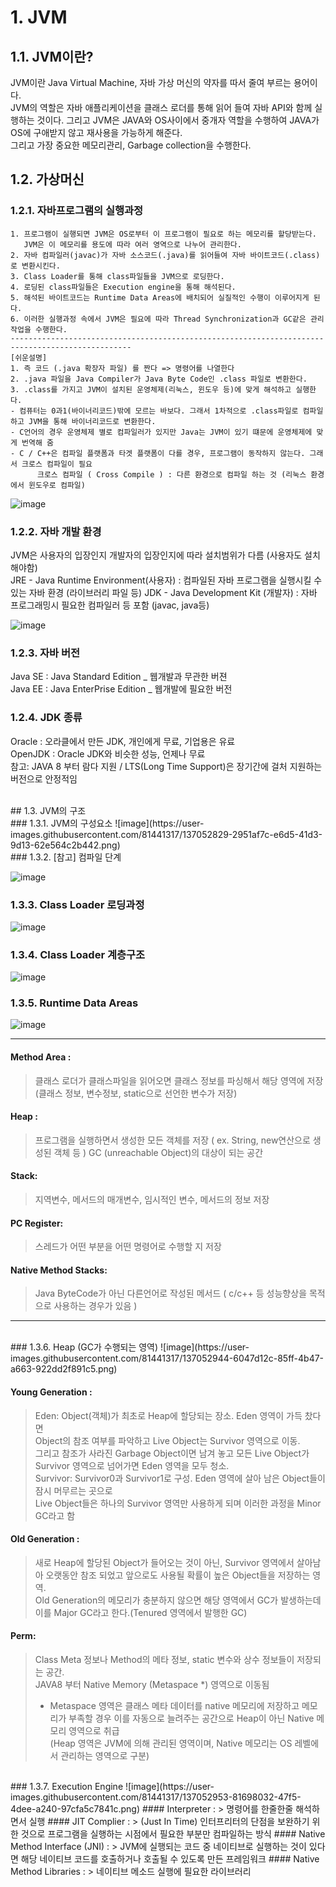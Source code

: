 
# 1. JVM
## 1.1. JVM이란?
JVM이란 Java Virtual Machine, 자바 가상 머신의 약자를 따서 줄여 부르는 용어이다.   
JVM의 역할은 자바 애플리케이션을 클래스 로더를 통해 읽어 들여 자바 API와 함께 실행하는 것이다.  그리고 JVM은 JAVA와 OS사이에서 중개자 역할을 수행하여 JAVA가 OS에 구애받지 않고 재사용을 가능하게 해준다.   
그리고 가장 중요한 메모리관리, Garbage collection을 수행한다. 
## 1.2. 가상머신
### 1.2.1. 자바프로그램의 실행과정
	1. 프로그램이 실행되면 JVM은 OS로부터 이 프로그램이 필요로 하는 메모리를 할당받는다.
	   JVM은 이 메모리를 용도에 따라 여러 영역으로 나누어 관리한다.
	2. 자바 컴파일러(javac)가 자바 소스코드(.java)를 읽어들여 자바 바이트코드(.class)로 변환시킨다.
	3. Class Loader를 통해 class파일들을 JVM으로 로딩한다.
	4. 로딩된 class파일들은 Execution engine을 통해 해석된다.
	5. 해석된 바이트코드는 Runtime Data Areas에 배치되어 실질적인 수행이 이루어지게 된다.
	6. 이러한 실행과정 속에서 JVM은 필요에 따라 Thread Synchronization과 GC같은 관리작업을 수행한다.
	-------------------------------------------------------------------------------------------------
	[쉬운설명]
	1. 즉 코드 (.java 확장자 파일) 를 짠다 => 명령어를 나열한다
	2. .java 파일을 Java Compiler가 Java Byte Code인 .class 파일로 변환한다.
	3. .class를 가지고 JVM이 설치된 운영체제(리눅스, 윈도우 등)에 맞게 해석하고 실행한다.
	- 컴퓨터는 0과1(바이너리코드)밖에 모르는 바보다. 그래서 1차적으로 .class파일로 컴파일 하고 JVM을 통해 바이너리코드로 변환한다.
	- C언어의 경우 운영체제 별로 컴파일러가 있지만 Java는 JVM이 있기 떄문에 운영체제에 맞게 번역해 줌
	- C / C++은 컴파일 플랫폼과 타겟 플랫폼이 다를 경우, 프로그램이 동작하지 않는다. 그래서 크로스 컴파일이 필요
          크로스 컴파일 ( Cross Compile ) : 다른 환경으로 컴파일 하는 것 (리눅스 환경에서 윈도우로 컴파일)
  
![image](https://user-images.githubusercontent.com/81441317/136736758-16dc037d-91d7-49f1-a0d5-0749f67e1af3.png)
<br>
### 1.2.2. 자바 개발 환경
JVM은 사용자의 입장인지 개발자의 입장인지에 따라 설치범위가 다름 (사용자도 설치해야함)   
JRE - Java Runtime Environment(사용자) : 컴파일된 자바 프로그램을 실행시킬 수 있는 자바 환경 (라이브러리 파일 등)
JDK - Java Development Kit (개발자) : 자바 프로그래밍시 필요한 컴파일러 등 포함 (javac, java등)   

![image](https://user-images.githubusercontent.com/81441317/136776310-8e37e48b-a5d3-47f1-ae23-320cca814e50.png)
<br>
### 1.2.3. 자바 버전
Java SE : Java Standard Edition _ 웹개발과 무관한 버젼    
Java EE : Java EnterPrise Edition _ 웹개발에 필요한 버전
<br>
### 1.2.4. JDK 종류  
Oracle : 오라클에서 만든 JDK, 개인에게 무료, 기업용은 유료   
OpenJDK : Oracle JDK와 비슷한 성능, 언제나 무료   
참고: JAVA 8 부터 람다 지원 / LTS(Long Time Support)은 장기간에 걸처 지원하는 버전으로 안정적임 

<br>
## 1.3. JVM의 구조
<br>
### 1.3.1. JVM의 구성요소
![image](https://user-images.githubusercontent.com/81441317/137052829-2951af7c-e6d5-41d3-9d13-62e564c2b442.png)
<br>
### 1.3.2. [참고] 컴파일 단계

![image](https://user-images.githubusercontent.com/81441317/137052851-bd39f94e-36d3-4c97-90c1-c6ff8dc3b917.png)
<br>
### 1.3.3. Class Loader 로딩과정
![image](https://user-images.githubusercontent.com/81441317/137052870-0f75fb0b-9449-4c89-bff3-0e0ca45f512c.png)
<br>
### 1.3.4. Class Loader 계층구조
![image](https://user-images.githubusercontent.com/81441317/137052908-bb175d20-5da5-4533-84b6-66c494665015.png)
<br>
### 1.3.5. Runtime Data Areas
![image](https://user-images.githubusercontent.com/81441317/137052927-0d3df9ea-7f5a-4772-b5b4-073d5117a38f.png)
*****
#### Method Area : 
> 클래스 로더가 클래스파일을 읽어오면 클래스 정보를 파싱해서 해당 영역에 저장 (클래스 정보, 변수정보,  static으로 선언한 변수가 저장)   
#### Heap : 
> 프로그램을 실행하면서 생성한 모든 객체를 저장 ( ex. String, new연산으로 생성된 객체 등 )  GC (unreachable Object)의 대상이 되는 공간   
#### Stack: 
> 지역변수, 메서드의 매개변수, 임시적인 변수, 메서드의 정보 저장   
#### PC Register: 
> 스레드가 어떤 부분을 어떤 명령어로 수행할 지 저장   
#### Native Method Stacks: 
> Java ByteCode가 아닌 다른언어로 작성된 메서드 ( c/c++ 등 성능향상을 목적으로 사용하는 경우가 있음 )
*****

<br>
### 1.3.6. Heap (GC가 수행되는 영역)
![image](https://user-images.githubusercontent.com/81441317/137052944-6047d12c-85ff-4b47-a663-922dd2f891c5.png)

#### Young Generation : 
> Eden: Object(객체)가 최초로 Heap에 할당되는 장소. Eden 영역이 가득 찼다면   
> Object의 참조 여부를 파악하고 Live Object는 Survivor 영역으로 이동.      
> 그리고 참조가 사라진 Garbage Object이면 남겨 놓고 
> 모든 Live Object가 Survivor 영역으로 넘어가면 Eden 영역을 모두 청소.   
> Survivor:  Survivor0과 Survivor1로 구성. Eden 영역에 살아 남은 Object들이 잠시 머무르는 곳으로   
> Live Object들은 하나의 Survivor 영역만 사용하게 되며 이러한 과정을 Minor GC라고 함   

#### Old Generation : 
> 새로 Heap에 할당된 Object가 들어오는 것이 아닌, Survivor 영역에서 살아남아 오랫동안 참조 되었고 앞으로도 사용될 확률이 높은 Object들을 저장하는 영역.       
> Old Generation의 메모리가 충분하지 않으면 해당 영역에서 GC가 발생하는데 이를 Major GC라고 한다.(Tenured 영역에서 발행한 GC)   

#### Perm: 
> Class Meta 정보나 Method의 메타 정보, static 변수와 상수 정보들이 저장되는 공간.        
> JAVA8 부터 Native Memory (Metaspace *) 영역으로 이동됨      
> * Metaspace 영역은 클래스 메타 데이터를 native 메모리에 저장하고 메모리가 부족할 경우 이를 자동으로 늘려주는 공간으로 Heap이 아닌 Native 메모리 영역으로 취급      
> (Heap 영역은 JVM에 의해 관리된 영역이며, Native 메모리는 OS 레벨에서 관리하는 영역으로 구분)


<br>
### 1.3.7. Execution Engine
![image](https://user-images.githubusercontent.com/81441317/137052953-81698032-47f5-4dee-a240-97cfa5c7841c.png)
#### Interpreter : 
> 명령어를 한줄한줄 해석하면서 실행   
#### JIT Complier :
> (Just In Time) 인터프리터의 단점을 보완하기 위한 것으로 프로그램을 실행하는 시점에서 필요한 부분만 컴파일하는 방식    
#### Native Method Interface (JNI) :
> JVM에 실행되는 코드 중 네이티브로 실행하는 것이 있다면 해당 네이티브 코드를 호출하거나 호출될 수 있도록 만든 프레임워크   
#### Native Method Libraries :  
> 네이티브 메소드 실행에 필요한 라이브러리   






